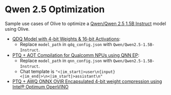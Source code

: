 # Qwen 2.5 Optimization

Sample use cases of Olive to optimize a [Qwen/Qwen 2.5 1.5B Instruct](https://huggingface.co/Qwen/Qwen2.5-1.5B-Instruct) model using Olive.

- [QDQ Model with 4-bit Weights & 16-bit Activations](../phi3_5/README.md):
  - Replace `model_path` in `qdq_config.json` with `Qwen/Qwen2.5-1.5B-Instruct`.
- [PTQ + AOT Compilation for Qualcomm NPUs using QNN EP](../phi3_5/README.md):
  - Replace `model_path` in `qnn_config.json` with `Qwen/Qwen2.5-1.5B-Instruct`.
  - Chat template is `"<|im_start|>user\n{input}<|im_end|>\n<|im_start|>assistant\n"`
- [PTQ + AWQ ONNX OVIR Encapsulated 4-bit weight compression using Intel® Optimum OpenVINO](./openvino/)
